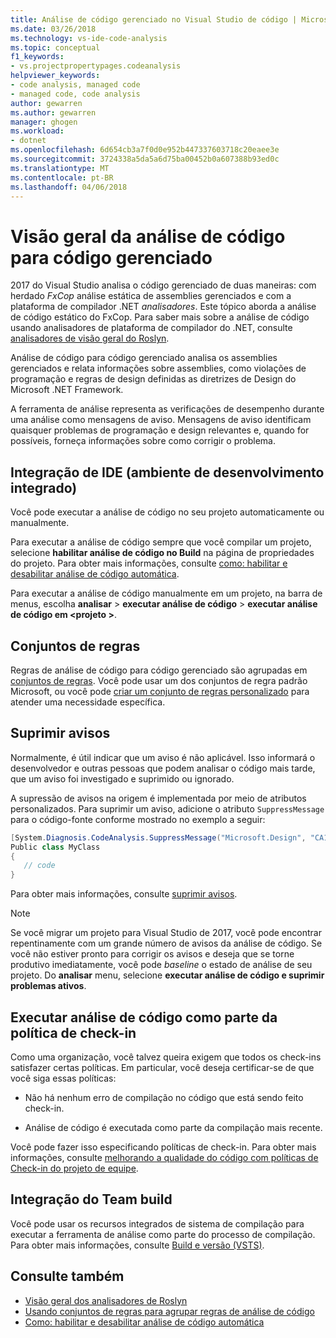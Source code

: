```yaml
---
title: Análise de código gerenciado no Visual Studio de código | Microsoft Docs
ms.date: 03/26/2018
ms.technology: vs-ide-code-analysis
ms.topic: conceptual
f1_keywords:
- vs.projectpropertypages.codeanalysis
helpviewer_keywords:
- code analysis, managed code
- managed code, code analysis
author: gewarren
ms.author: gewarren
manager: ghogen
ms.workload:
- dotnet
ms.openlocfilehash: 6d654cb3a7f0d0e952b447337603718c20eaee3e
ms.sourcegitcommit: 3724338a5da5a6d75ba00452b0a607388b93ed0c
ms.translationtype: MT
ms.contentlocale: pt-BR
ms.lasthandoff: 04/06/2018
---
```

# <a name="overview-of-code-analysis-for-managed-code"></a>Visão geral da análise de código para código gerenciado

2017 do Visual Studio analisa o código gerenciado de duas maneiras: com herdado *FxCop* análise estática de assemblies gerenciados e com a plataforma de compilador .NET *analisadores*. Este tópico aborda a análise de código estático do FxCop. Para saber mais sobre a análise de código usando analisadores de plataforma de compilador do .NET, consulte [analisadores de visão geral do Roslyn](../code-quality/roslyn-analyzers-overview.md).

Análise de código para código gerenciado analisa os assemblies gerenciados e relata informações sobre assemblies, como violações de programação e regras de design definidas as diretrizes de Design do Microsoft .NET Framework.

A ferramenta de análise representa as verificações de desempenho durante uma análise como mensagens de aviso. Mensagens de aviso identificam quaisquer problemas de programação e design relevantes e, quando for possíveis, forneça informações sobre como corrigir o problema.

## <a name="ide-integrated-development-environment-integration"></a>Integração de IDE (ambiente de desenvolvimento integrado)

Você pode executar a análise de código no seu projeto automaticamente ou manualmente.

Para executar a análise de código sempre que você compilar um projeto, selecione **habilitar análise de código no Build** na página de propriedades do projeto. Para obter mais informações, consulte [como: habilitar e desabilitar análise de código automática](../code-quality/how-to-enable-and-disable-automatic-code-analysis-for-managed-code.md).

Para executar a análise de código manualmente em um projeto, na barra de menus, escolha **analisar** > **executar análise de código** > **executar análise de código em \<projeto >**.

## <a name="rule-sets"></a>Conjuntos de regras

Regras de análise de código para código gerenciado são agrupadas em [conjuntos de regras](../code-quality/using-rule-sets-to-group-code-analysis-rules.md). Você pode usar um dos conjuntos de regra padrão Microsoft, ou você pode [criar um conjunto de regras personalizado](../code-quality/how-to-create-a-custom-rule-set.md) para atender uma necessidade específica.

## <a name="suppress-warnings"></a>Suprimir avisos

Normalmente, é útil indicar que um aviso é não aplicável. Isso informará o desenvolvedor e outras pessoas que podem analisar o código mais tarde, que um aviso foi investigado e suprimido ou ignorado.

A supressão de avisos na origem é implementada por meio de atributos personalizados. Para suprimir um aviso, adicione o atributo `SuppressMessage` para o código-fonte conforme mostrado no exemplo a seguir:

```csharp
[System.Diagnosis.CodeAnalysis.SuppressMessage("Microsoft.Design", "CA1039:ListsAreStrongTyped")]
Public class MyClass
{
   // code
}
```

Para obter mais informações, consulte [suprimir avisos](../code-quality/in-source-suppression-overview.md).

> [!NOTE]
> Se você migrar um projeto para Visual Studio de 2017, você pode encontrar repentinamente com um grande número de avisos da análise de código. Se você não estiver pronto para corrigir os avisos e deseja que se torne produtivo imediatamente, você pode *baseline* o estado de análise de seu projeto. Do **analisar** menu, selecione **executar análise de código e suprimir problemas ativos**.

## <a name="run-code-analysis-as-part-of-check-in-policy"></a>Executar análise de código como parte da política de check-in

Como uma organização, você talvez queira exigem que todos os check-ins satisfazer certas políticas. Em particular, você deseja certificar-se de que você siga essas políticas:

- Não há nenhum erro de compilação no código que está sendo feito check-in.

- Análise de código é executada como parte da compilação mais recente.

Você pode fazer isso especificando políticas de check-in. Para obter mais informações, consulte [melhorando a qualidade do código com políticas de Check-in do projeto de equipe](../code-quality/enhancing-code-quality-with-team-project-check-in-policies.md).

## <a name="team-build-integration"></a>Integração do Team build

Você pode usar os recursos integrados de sistema de compilação para executar a ferramenta de análise como parte do processo de compilação. Para obter mais informações, consulte [Build e versão (VSTS)](/vsts/build-release/index).

## <a name="see-also"></a>Consulte também

- [Visão geral dos analisadores de Roslyn](../code-quality/roslyn-analyzers-overview.md)
- [Usando conjuntos de regras para agrupar regras de análise de código](../code-quality/using-rule-sets-to-group-code-analysis-rules.md)
- [Como: habilitar e desabilitar análise de código automática](../code-quality/how-to-enable-and-disable-automatic-code-analysis-for-managed-code.md)
